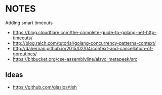 NOTES
=====

Adding smart timeouts

 * https://blog.cloudflare.com/the-complete-guide-to-golang-net-http-timeouts/
 * http://blog.ralch.com/tutorial/golang-concurrency-patterns-context/
 * http://dahernan.github.io/2015/02/04/context-and-cancellation-of-goroutines/
 * https://bitbucket.org/cse-assemblyline/alsvc_metapeek/src  

Ideas
-----

- https://github.com/glaslos/tlsh
